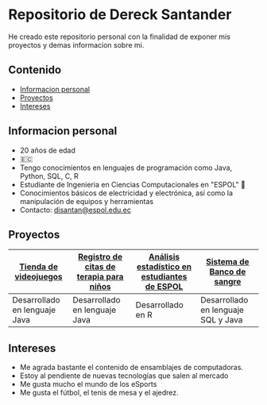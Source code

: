 # Repositorio de Dereck Santander
He creado este repositorio personal con la finalidad de exponer mis proyectos y demas informacion sobre mi.

## Contenido
* [Informacion personal](#informacion-personal)
* [Proyectos](#proyectos)
* [Intereses](#intereses)

## Informacion personal
- 20 años de edad
- 🇪🇨
- Tengo conocimientos en lenguajes de programación como Java, Python, SQL, C, R
- Estudiante de Ingenieria en Ciencias Computacionales en "ESPOL" 🐢
- Conocimientos básicos de electricidad y electrónica, así como la manipulación de equipos y herramientas
- Contacto: disantan@espol.edu.ec
## Proyectos
| [Tienda de videojuegos](https://github.com/DereckSantander/EDD-G3.git) | [Registro de citas de terapia para niños](https://github.com/DereckSantander/Proyecto-POO.git) | [Análisis estadístico en estudiantes de ESPOL](https://github.com/DereckSantander/ProyectoEstadistica.git) | [Sistema de Banco de sangre](https://github.com/DereckSantander/BDD-BancoDeSangre.git) |
| ----------- | ----------- | ----------- | ----------- |
| Desarrollado en lenguaje Java | Desarrollado en lenguaje Java | Desarrollado en R | Desarrollado en lenguaje SQL y Java | 
## Intereses
* Me agrada bastante el contenido de ensamblajes de computadoras.
* Estoy al pendiente de nuevas tecnologías que salen al mercado
* Me gusta mucho el mundo de los eSports
* Me gusta el fútbol, el tenis de mesa y el ajedrez.
